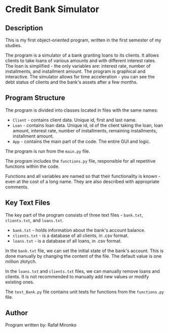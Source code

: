 
# Credit Bank Simulator

## Description
This is my first object-oriented program, written in the first semester of my studies.

The program is a simulator of a bank granting loans to its clients. It allows clients to take loans of various amounts and with different interest rates. The loan is simplified - the only variables are: interest rate, number of installments, and installment amount. The program is graphical and interactive. The simulator allows for time acceleration - you can see the debt status of clients and the bank's assets after a few months.

## Program Structure
The program is divided into classes located in files with the same names:

- `Client` - contains client data. Unique id, first and last name.
- `Loan` - contains loan data. Unique id, id of the client taking the loan, loan amount, interest rate, number of installments, remaining installments, installment amount.
- `App` - contains the main part of the code. The entire GUI and logic.

The program is run from the `main.py` file.

The program includes the `functions.py` file, responsible for all repetitive functions within the code.

Functions and all variables are named so that their functionality is known - even at the cost of a long name. They are also described with appropriate comments.

## Key Text Files
The key part of the program consists of three text files - `bank.txt`, `clients.txt`, and `loans.txt`.

- `bank.txt` - holds information about the bank's account balance.
- `clients.txt` - is a database of all clients, in .csv format.
- `loans.txt` - is a database of all loans, in .csv format.

In the `bank.txt` file, we can set the initial state of the bank's account. This is done manually by changing the content of the file. The default value is one million złotych.

In the `loans.txt` and `clients.txt` files, we can manually remove loans and clients. It is not recommended to manually add new values or modify existing ones.

The `test_Bank.py` file contains unit tests for functions from the `functions.py` file.

## Author
Program written by: Rafał Mironko
